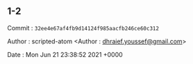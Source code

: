 ## 1-2 

 Commit : `32ee4e67af4fb9d14124f985aacfb246ce60c312`

 Author : scripted-atom <Author : dhraief.youssef@gmail.com> 

 Date 	: Mon Jun 21 23:38:52 2021 +0000 


